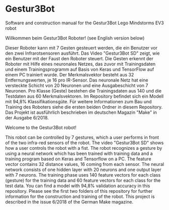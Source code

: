 # Gestur3Bot
Software and construction manual for the Gestur3Bot Lego Mindstorms EV3 robot

Willkommen beim Gestur3Bot Roboter! (see English version below)

Dieser Roboter kann mit 7 Gesten gesteuert werden, die ein Benutzer vor den zwei Infrarotsensoren ausführt. 
Das Video "Gestur3Bot SD" zeigt, wie ein Benutzer mit der Faust den Roboter steuert. 
Die Gesten erkennt der Roboter mit Hilfe eines neuronales Netzes, das zuvor mit Trainingsdaten und einem Trainingsprogramm
auf Basis von Keras und TensorFlow auf einem PC trainiert wurde. Der Merkmalsvektor besteht aus 32 
Entfernungswerten, je 16 pro IR-Sensor.  Das neuronale Netz hat eine versteckte Schicht von
20 Neuronen und eine Ausgabeschicht von 7 Neuronen. Pro Klasse (Geste) bestehen die Trainingsdaten aus 
140 und die Testdaten aus 60 Merkmalsvektoren. 
Im Repository befindet sich ein Modell mit 94,8% Klassifikationsgüte. Für weitere Informationen 
zum Bau und Training des Roboters siehe die ersten beiden Ordner in diesem Repository. Das Projekt ist ausführlich beschrieben im deutschen Magazin "Make" in der Ausgabe 6/2018.

Welcome to the Gestur3Bot robot!

This robot can be controlled by 7 gestures, which a user performs in front of the two infra-red sensors
of the robot. The video "Gestur3Bot SD" shows how a user controls the robot with a fist. The robot recognizes
a gesture by using a neural network which has been trained with training data and a training program based on Keras and
Tensorflow on a PC. The feature vector contains 32 distance values, 16 coming from each sensor.
The neural network consists of one hidden layer with 20 neurons and one output layer with 7 neurons.
The training phase uses 140 feature vectors for each class (gesture) for the training data
and 60 feature vectors for each class for the test data. 
You can find a model with 94,8% validation accuracy 
in this repository. Please see the first two folders of this repository for further information
for the construction and training of the robot. This project is described in the issue 6/2018 of the German 
Make magazine.

